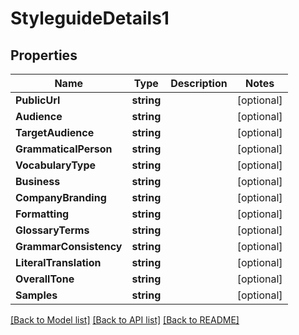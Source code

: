 # StyleguideDetails1

## Properties

Name | Type | Description | Notes
------------ | ------------- | ------------- | -------------
**PublicUrl** | **string** |  | [optional] 
**Audience** | **string** |  | [optional] 
**TargetAudience** | **string** |  | [optional] 
**GrammaticalPerson** | **string** |  | [optional] 
**VocabularyType** | **string** |  | [optional] 
**Business** | **string** |  | [optional] 
**CompanyBranding** | **string** |  | [optional] 
**Formatting** | **string** |  | [optional] 
**GlossaryTerms** | **string** |  | [optional] 
**GrammarConsistency** | **string** |  | [optional] 
**LiteralTranslation** | **string** |  | [optional] 
**OverallTone** | **string** |  | [optional] 
**Samples** | **string** |  | [optional] 

[[Back to Model list]](../README.md#documentation-for-models) [[Back to API list]](../README.md#documentation-for-api-endpoints) [[Back to README]](../README.md)


